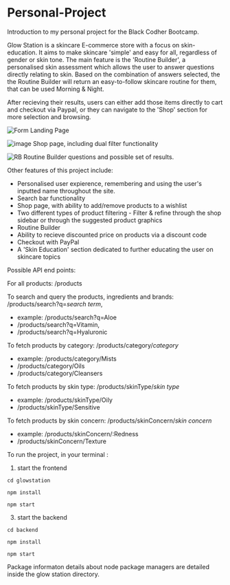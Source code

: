 # Personal-Project

Introduction to my personal project for the Black Codher Bootcamp.

Glow Station is a skincare E-commerce store with a focus on skin-education. It aims to make skincare 'simple' and easy for all, regardless of gender or skin tone.
The main feature is the 'Routine Builder', a personalised skin assessment which allows the user to answer questions directly relating to skin. Based on the combination of answers selected, the the Routine Builder will return an easy-to-follow skincare routine for them, that can be used Morning & Night.

After recieving their results, users can either add those items directly to cart and checkout via Paypal, or they can navigate to the 'Shop' section for more selection and browsing.

![Form](https://user-images.githubusercontent.com/69110329/105247960-853f1980-5b6d-11eb-89a3-089fc3779746.gif)
Landing Page

![image](https://user-images.githubusercontent.com/69110329/105247388-9fc4c300-5b6c-11eb-9390-482e105bc8b4.png)
Shop page, including dual filter functionality

![RB](https://user-images.githubusercontent.com/69110329/105247596-ef0af380-5b6c-11eb-833e-732ff21a4f1c.gif)
Routine Builder questions and possible set of results.


Other features of this project include:
- Personalised user expierence, remembering and using the user's inputted name throughout the site.
- Search bar functionality 
- Shop page, with ability to add/remove products to a wishlist
- Two different types of product filtering - Filter & refine through the shop sidebar or through the suggested product graphics 
- Routine Builder
- Ability to recieve discounted price on products via a discount code
- Checkout with PayPal
- A 'Skin Education' section dedicated to further educating the user on skincare topics

Possible API end points:

For all products: /products

To search and query the products, ingredients and brands: /products/search?q=*search term*, 
- example: /products/search?q=Aloe
- /products/search?q=Vitamin, 
- /products/search?q=Hyaluronic

To fetch products by category: /products/category/*category*
- example: /products/category/Mists
- /products/category/Oils
- /products/category/Cleansers

To fetch products by skin type: /products/skinType/*skin type*
- example: /products/skinType/Oily
- /products/skinType/Sensitive

To fetch products by skin concern: /products/skinConcern/*skin concern*
- example: /products/skinConcern/:Redness
- /products/skinConcern/Texture


To run the project, in your terminal :

1) start the frontend

```
cd glowstation

npm install

npm start

```
3) start the backend
```
cd backend

npm install

npm start
```
Package informaton details about node package managers are detailed inside the glow station directory.
